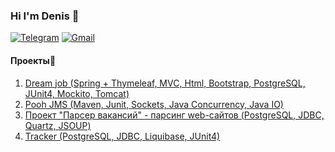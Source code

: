 ### Hi I'm Denis 👋

[![Telegram](https://img.shields.io/badge/Telegram-blue?logo=telegram)](https://t.me/GrokDen)  [![Gmail](https://img.shields.io/badge/Gmail-white?logo=gmail)](mailto:den.voiten@gmail.com)




#### Проекты:open_file_folder:
1. [Dream job (Spring + Thymeleaf, MVC, Html, Bootstrap, PostgreSQL, JUnit4, Mockito, Tomcat)](https://github.com/denvoiten/job4j_dreamjob)
2. [Pooh JMS (Maven, Junit, Sockets, Java Concurrency, Java IO)](https://github.com/denvoiten/job4j_pooh)
3. [Проект "Парсер вакансий" - парсинг web-сайтов (PostgreSQL, JDBC, Quartz, JSOUP)](https://github.com/denvoiten/job4j_grabber)
4. [Tracker (PostgreSQL, JDBC, Liquibase, JUnit4)](https://github.com/denvoiten/tracker)

